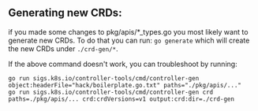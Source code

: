 
## Generating new CRDs:

if you made some changes to pkg/apis/*_types.go you most likely want to generate new CRDs. To do that you can run:
`go generate` which will create the new CRDs under `./crd-gen/*`.

If the above command doesn't work, you can troubleshoot by running:

```
go run sigs.k8s.io/controller-tools/cmd/controller-gen object:headerFile="hack/boilerplate.go.txt" paths="./pkg/apis/..."
go run sigs.k8s.io/controller-tools/cmd/controller-gen crd paths=./pkg/apis/... crd:crdVersions=v1 output:crd:dir=./crd-gen
```
